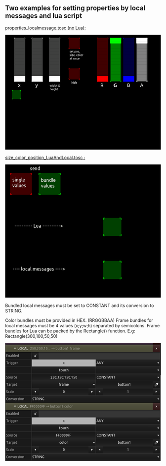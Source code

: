 ## Two examples for setting properties by local messages and lua script

[properties_localmessage.tosc (no Lua):](properties_localmessage.tosc)

![properties_localmessages](preview_sp.gif) 


[size_color_position_LuaAndLocal.tosc :](size_color_position_LuaAndLocal.tosc)

![setbuttonsizeandposition](preview_sbsap.gif)


Bundled local messages must be set to CONSTANT and its conversion to STRING.

Color bundles must be provided in HEX. (RRGGBBAA)
Frame bundles for local messages must be 4 values (x;y;w;h) separated by semicolons. 
Frame bundles for Lua can be packed by the Rectangle() function. E.g: Rectangle(300,100,50,50)

![properties_localmessages](lm_bundle.png)